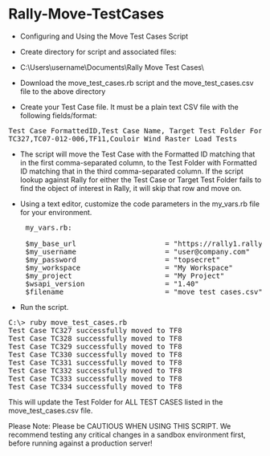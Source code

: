 Rally-Move-TestCases
====================

- Configuring and Using the Move Test Cases Script

- Create directory for script and associated files:

- C:\Users\username\Documents\Rally Move Test Cases\ 

- Download the move_test_cases.rb script and the move_test_cases.csv file to the above directory
 

- Create your Test Case file. It must be a plain text CSV file with the following fields/format:
<pre>
Test Case FormattedID,Test Case Name, Target Test Folder FormattedID, Target Test Folder Name
TC327,TC07-012-006,TF11,Couloir Wind Raster Load Tests
</pre>
- The script will move the Test Case with the Formatted ID matching that in the first comma-separated column, to the Test Folder with Formatted ID matching that in the third comma-separated column. If the script lookup against Rally for either the Test Case or Target Test Folder fails to find the object of interest in Rally, it will skip that row and move on.

- Using a text editor, customize the code parameters in the my_vars.rb file for your environment.
 <pre>
	my_vars.rb:
	
	$my_base_url                     = "https://rally1.rallydev.com/slm"
	$my_username                     = "user@company.com"
	$my_password                     = "topsecret"
	$my_workspace                    = "My Workspace"
	$my_project                      = "My Project"
	$wsapi_version                   = "1.40"
	$filename                        = "move_test_cases.csv"
</pre>


- Run the script.
<pre>
C:\> ruby move_test_cases.rb
Test Case TC327 successfully moved to TF8
Test Case TC328 successfully moved to TF8
Test Case TC329 successfully moved to TF8
Test Case TC330 successfully moved to TF8
Test Case TC331 successfully moved to TF8
Test Case TC332 successfully moved to TF8
Test Case TC333 successfully moved to TF8
Test Case TC334 successfully moved to TF8
</pre>

This will update the Test Folder for ALL TEST CASES listed in the move_test_cases.csv file.

Please Note: Please be CAUTIOUS WHEN USING THIS SCRIPT. We recommend testing any critical changes 
in a sandbox environment first, before running against a production server!